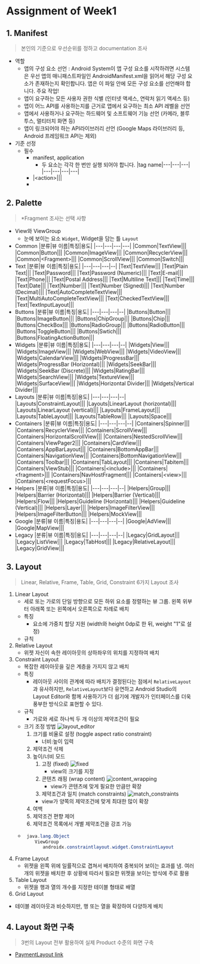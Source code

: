 # Assignment of Week1
## 1. Manifest
> 본인의 기준으로 우선순위를 정하고 documentation 조사
* 역할
  * 앱의 구성 요소 선언 : Android System이 앱 구성 요소를 시작하려면 시스템은 우선 앱의 매니패스트파일인 AndroidManifest.xml을 읽어서 해당 구성 요소가 존재하는지 확인합니다. 앱은 이 파일 안에 모든 구성 요소를 선언해야 합니다. 주요 작업!
  * 앱이 요구하는 모든 사용자 권한 식별 (인터넷 액세스, 연락처 읽기 액세스 등)
  * 앱이 어느 API를 사용하는지를 근거로 앱에서 요구하는 최소 API 레벨을 선언
  * 앱에서 사용하거나 요구하는 하드웨어 및 소프트웨어 기능 선언 (카메라, 블루투스, 멀티터치 화면 등)
  * 앱이 링크되어야 하는 API라이브러리 선언 (Google Maps 라이브러리 등, Android 프레임워크 API는 제외)
* 기준 선정
  * 필수
    * manifest, application
      * 두 요소는 각각 한 번만 실행 되어야 합니다.
      |tag name|---|---|---|
      |---|---|---|---|
    * |&lt;action&gt;|||
    * 
## 2. Palette
> *Fragment 조사는 선택 사항
* View와 ViewGroup
  * 눈에 보이는 요소 `Widget`, Widget을 담는 틀 `Layout`
* Common
   |분류|뷰 이름|특징|용도|
   |---|---|---|---|
   |Common|TextView|||
   |Common|Button|||
   |Common|ImageView|||
   |Common|RecyclerView|||
   |Common|&lt;Fragment&gt;|||
   |Common|ScrollView|||
   |Common|Switch|||
* Text
   |분류|뷰 이름|특징|용도|
   |---|---|---|--|
   |Text|TextView|||
   |Text|Plain Text|||
   |Text|Password|||
   |Text|Password (Numeric)|||
   |Text|E-mail|||
   |Text|Phone|||
   |Text|Postal Address|||
   |Text|Multiline Text|||
   |Text|Time|||
   |Text|Date|||
   |Text|Number|||
   |Text|Number (Signed)|||
   |Text|Number (Decimal)|||
   |Text|AutoCompleteTextView|||
   |Text|MultiAutoCompleteTextView|||
   |Text|CheckedTextView|||
   |Text|TextInputLayout|||
* Buttons
   |분류|뷰 이름|특징|용도|
   |---|---|---|--|
   |Buttons|Button|||
   |Buttons|ImageButton|||
   |Buttons|ChipGroup|||
   |Buttons|Chip|||
   |Buttons|CheckBox|||
   |Buttons|RadioGroup|||
   |Buttons|RadioButton|||
   |Buttons|ToggleButton|||
   |Buttons|Swtich|||
   |Buttons|FloatingActionButton|||
* Widgets
   |분류|뷰 이름|특징|용도|
   |---|---|---|--|
   |Widgets|View|||
   |Widgets|ImageView|||
   |Widgets|WebView|||
   |Widgets|VideoView|||
   |Widgets|CalendarView|||
   |Widgets|ProgressBar|||
   |Widgets|ProgressBar (Horizontal)|||
   |Widgets|SeekBar|||
   |Widgets|SeekBar (Discrete)|||
   |Widgets|RatingBar|||
   |Widgets|SearchView|||
   |Widgets|TextureView|||
   |Widgets|SurfaceView|||
   |Widgets|Horizontal Divider|||
   |Widgets|Vertical Divider|||
* Layouts
   |분류|뷰 이름|특징|용도|
   |---|---|---|--|
   |Layouts|ConstraintLayout|||
   |Layouts|LinearLayout (horizontal)|||
   |Layouts|LinearLayout (vertical)|||
   |Layouts|FrameLayout|||
   |Layouts|TableLayout|||
   |Layouts|TableRow|||
   |Layouts|Space|||
* Containers
   |분류|뷰 이름|특징|용도|
   |---|---|---|--|
   |Containers|Spinner|||
   |Containers|RecyclerView|||
   |Containers|ScrollView|||
   |Containers|HorizontalScrollView|||
   |Containers|NestedScrollView|||
   |Containers|ViewPager2|||
   |Containers|CardView|||
   |Containers|AppBarLayout|||
   |Containers|BottomAppBar|||
   |Containers|NavigationView|||
   |Containers|BottomNavigationView|||
   |Containers|Toolbar|||
   |Containers|TabLayout|||
   |Containers|Tabitem|||
   |Containers|ViewStub|||
   |Containers|&lt;include&gt;|||
   |Containers|&lt;fragment&gt;|||
   |Containers|NavHostFragment|||
   |Containers|&lt;view&gt;|||
   |Containers|&lt;requestFocus&gt;|||
* Helpers
   |분류|뷰 이름|특징|용도|
   |---|---|---|--|
   |Helpers|Group|||
   |Helpers|Barrier (Horizontal)|||
   |Helpers|Barrier (Vertical)|||
   |Helpers|Flow|||
   |Helpers|Guideline (Horizontal)|||
   |Helpers|Guideline (Vertical)|||
   |Helpers|Layer|||
   |Helpers|ImageFilterView|||
   |Helpers|ImageFilterButton|||
   |Helpers|MockView|||
* Google
   |분류|뷰 이름|특징|용도|
   |---|---|---|--|
   |Google|AdView|||
   |Google|MapView|||
* Legacy
   |분류|뷰 이름|특징|용도|
   |---|---|---|--|
   |Legacy|GridLayout|||
   |Legacy|ListView|||
   |Legacy|TabHost|||
   |Legacy|RelativeLayout|||
   |Legacy|GridView|||
## 3. Layout
> Linear, Relative, Frame, Table, Grid, Constraint 6가지 Layout 조사
1. Linear Layout
   * 세로 또는 가로의 단일 방향으로 모든 하위 요소를 정렬하는 뷰 그룹. 왼쪽 위부터 아래쪽 또는 왼쪽에서 오른쪽으로 차례로 배치
   * 특징
     * 요소에 가중치 할당 지원 (width와 height 0dp로 한 뒤, weight "1"로 설정)
   * 규칙
2. Relative Layout
   * 위젯 자신이 속한 레이아웃의 상하좌우의 위치를 지정하여 배치
3. Constraint Layout
   * 복잡한 레이아웃을 깊은 계층을 가지지 않고 배치
   * 특징
     * 레이아웃 사이의 관계에 따라 배치가 결정된다는 점에서 `RelativeLayout`과 유사하지만, `RelativeLayout`보다 유연하고 Android Studio의 Layout Editor와 함께 사용하기가 더 쉽기에 개발자가 인터페이스를 더욱 풍부한 방식으로 표현할 수 있다.
   * 규칙
     * 가로와 세로 하나씩 두 개 이상의 제약조건이 필요
   * 크기 조정 방법
      ![layout_editor](https://developer.android.com/images/training/constraint-layout/constraint-layout-editor-attributes-2x.png)
      1. 크기를 비율로 설정 (toggle aspect ratio constraint)
         * 너비:높이 입력
      2. 제약조건 삭제
      3. 높이/너비 모드
         1. 고정 (fixed) ![fixed](https://developer.android.com/studio/images/buttons/layout-width-fixed.png)
            * view의 크기를 지정
         2. 콘텐츠 래핑 (wrap content) ![content_wrapping](https://developer.android.com/studio/images/buttons/layout-width-wrap.png)
            * view가 콘텐츠에 맞게 필요한 만큼만 확장
          1. 제약조건과 일치 (match constraints) ![match_constraints](https://developer.android.com/studio/images/buttons/layout-width-match.png)
            * view가 양쪽의 제약조건에 맞게 최대한 많이 확장
      4. 여백
      5. 제약조건 편향 제어
      6. 제약조건 목록에서 개별 제약조건을 강조 가능
   * ```Java
      java.lang.Object
         ViewGroup
            androidx.constraintlayout.widget.ConstraintLayout
      ```
4. Frame Layout
   * 위젯을 왼쪽 위에 일률적으로 겹쳐서 배치하여 중복되어 보이는 효과를 냄. 여러 개의 위젯을 배치한 후 상황에 따라서 필요한 위젯을 보이는 방식에 주로 활용
5. Table Layout
   * 위젯을 행과 열의 개수를 지정한 테이블 형태로 배열
6.  Grid Layout
   * 테이블 레이아웃과 비슷하지만, 행 또는 열을 확장하여 다양하게 배치

## 4. Layout 화면 구축
> 3번의 Layout 전부 활용하여 실제 Product 수준의 화면 구축
* [PaymentLayout link](https://github.com/yezji/RisingProgrammer/tree/main/Week1/PaymentLayout)